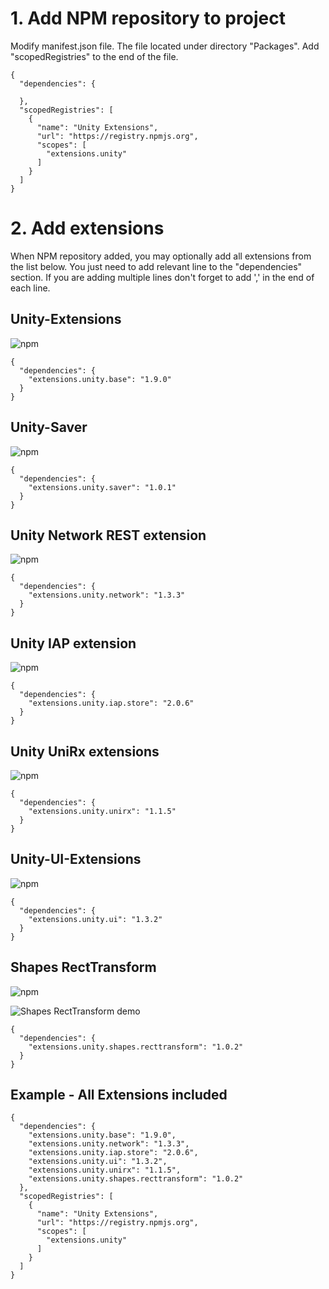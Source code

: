 # 1. Add NPM repository to project
Modify manifest.json file. The file located under directory "Packages".
Add "scopedRegistries" to the end of the file.
<pre><code>{
  "dependencies": {
    
  },
  "scopedRegistries": [
    {
      "name": "Unity Extensions",
      "url": "https://registry.npmjs.org",
      "scopes": [
        "extensions.unity"
      ]
    }
  ]
}
</code></pre>

# 2. Add extensions
When NPM repository added, you may optionally add all extensions from the list below. You just need to add relevant line to the "dependencies" section. If you are adding multiple lines don't forget to add ',' in the end of each line.

## Unity-Extensions
![npm](https://img.shields.io/npm/v/extensions.unity.base)
<pre><code>{
  "dependencies": {
    "extensions.unity.base": "1.9.0"
  }
}
</code></pre>

## Unity-Saver
![npm](https://img.shields.io/npm/v/extensions.unity.saver)
<pre><code>{
  "dependencies": {
    "extensions.unity.saver": "1.0.1"
  }
}
</code></pre>

## Unity Network REST extension
![npm](https://img.shields.io/npm/v/extensions.unity.network)
<pre><code>{
  "dependencies": {
    "extensions.unity.network": "1.3.3"
  }
}
</code></pre>

## Unity IAP extension
![npm](https://img.shields.io/npm/v/extensions.unity.iap.store)
<pre><code>{
  "dependencies": {
    "extensions.unity.iap.store": "2.0.6"
  }
}
</code></pre>

## Unity UniRx extensions
![npm](https://img.shields.io/npm/v/extensions.unity.unirx)
<pre><code>{
  "dependencies": {
    "extensions.unity.unirx": "1.1.5"
  }
}
</code></pre>

## Unity-UI-Extensions
![npm](https://img.shields.io/npm/v/extensions.unity.ui)
<pre><code>{
  "dependencies": {
    "extensions.unity.ui": "1.3.2"
  }
}
</code></pre>

## Shapes RectTransform
![npm](https://img.shields.io/npm/v/extensions.unity.shapes.recttransform)

![Shapes RectTransform demo](https://media.giphy.com/media/nn779lmlBy5FgFwQqB/giphy.gif)
<pre><code>{
  "dependencies": {
    "extensions.unity.shapes.recttransform": "1.0.2"
  }
}
</code></pre>

## Example - All Extensions included
<pre><code>{
  "dependencies": {
    "extensions.unity.base": "1.9.0",
    "extensions.unity.network": "1.3.3",
    "extensions.unity.iap.store": "2.0.6",
    "extensions.unity.ui": "1.3.2",
    "extensions.unity.unirx": "1.1.5",	
    "extensions.unity.shapes.recttransform": "1.0.2"
  },
  "scopedRegistries": [
    {
      "name": "Unity Extensions",
      "url": "https://registry.npmjs.org",
      "scopes": [
        "extensions.unity"
      ]
    }
  ]
}
</code></pre>
